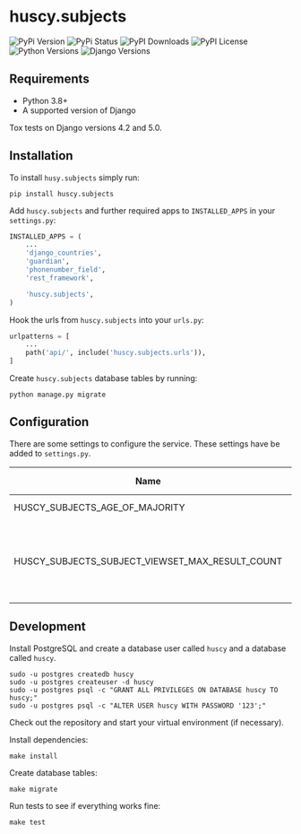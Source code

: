 huscy.subjects
======

![PyPi Version](https://img.shields.io/pypi/v/huscy-subjects.svg)
![PyPi Status](https://img.shields.io/pypi/status/huscy-subjects)
![PyPI Downloads](https://img.shields.io/pypi/dm/huscy-subjects)
![PyPI License](https://img.shields.io/pypi/l/huscy-subjects?color=yellow)
![Python Versions](https://img.shields.io/pypi/pyversions/huscy-subjects.svg)
![Django Versions](https://img.shields.io/pypi/djversions/huscy-subjects)



Requirements
------

- Python 3.8+
- A supported version of Django

Tox tests on Django versions 4.2 and 5.0.



Installation
------

To install `husy.subjects` simply run:

    pip install huscy.subjects

Add `huscy.subjects` and further required apps to `INSTALLED_APPS` in your `settings.py`:

```python
INSTALLED_APPS = (
	...
	'django_countries',
	'guardian',
	'phonenumber_field',
	'rest_framework',

	'huscy.subjects',
)
```

Hook the urls from `huscy.subjects` into your `urls.py`:

```python
urlpatterns = [
	...
	path('api/', include('huscy.subjects.urls')),
]
```

Create `huscy.subjects` database tables by running:

    python manage.py migrate



Configuration
------

There are some settings to configure the service. These settings have be added to `settings.py`.


| Name | Default value | Description |
| -------- | -------- | -------- |
| HUSCY_SUBJECTS_AGE_OF_MAJORITY | 18 | Specifies the age of majority. |
| HUSCY_SUBJECTS_SUBJECT_VIEWSET_MAX_RESULT_COUNT | 500 | Specifies the maximum number of subjects returned by the queryset in the SubjectViewSet. |



Development
------

Install PostgreSQL and create a database user called `huscy` and a database called `huscy`.

    sudo -u postgres createdb huscy
    sudo -u postgres createuser -d huscy
    sudo -u postgres psql -c "GRANT ALL PRIVILEGES ON DATABASE huscy TO huscy;"
    sudo -u postgres psql -c "ALTER USER huscy WITH PASSWORD '123';"

Check out the repository and start your virtual environment (if necessary).

Install dependencies:

    make install

Create database tables:

    make migrate

Run tests to see if everything works fine:

    make test
